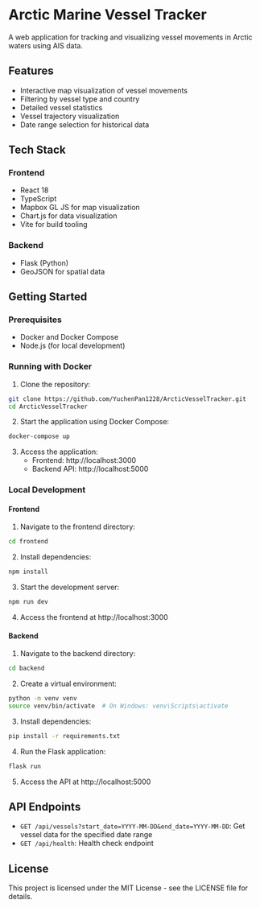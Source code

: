 # Arctic Marine Vessel Tracker

A web application for tracking and visualizing vessel movements in Arctic waters using AIS data.

## Features

- Interactive map visualization of vessel movements
- Filtering by vessel type and country
- Detailed vessel statistics
- Vessel trajectory visualization
- Date range selection for historical data

## Tech Stack

### Frontend
- React 18
- TypeScript
- Mapbox GL JS for map visualization
- Chart.js for data visualization
- Vite for build tooling

### Backend
- Flask (Python)
- GeoJSON for spatial data

## Getting Started

### Prerequisites
- Docker and Docker Compose
- Node.js (for local development)

### Running with Docker

1. Clone the repository:
```bash
git clone https://github.com/YuchenPan1228/ArcticVesselTracker.git
cd ArcticVesselTracker
```

2. Start the application using Docker Compose:
```bash
docker-compose up
```

3. Access the application:
   - Frontend: http://localhost:3000
   - Backend API: http://localhost:5000

### Local Development

#### Frontend

1. Navigate to the frontend directory:
```bash
cd frontend
```

2. Install dependencies:
```bash
npm install
```

3. Start the development server:
```bash
npm run dev
```

4. Access the frontend at http://localhost:3000

#### Backend

1. Navigate to the backend directory:
```bash
cd backend
```

2. Create a virtual environment:
```bash
python -m venv venv
source venv/bin/activate  # On Windows: venv\Scripts\activate
```

3. Install dependencies:
```bash
pip install -r requirements.txt
```

4. Run the Flask application:
```bash
flask run
```

5. Access the API at http://localhost:5000

## API Endpoints

- `GET /api/vessels?start_date=YYYY-MM-DD&end_date=YYYY-MM-DD`: Get vessel data for the specified date range
- `GET /api/health`: Health check endpoint

## License

This project is licensed under the MIT License - see the LICENSE file for details.